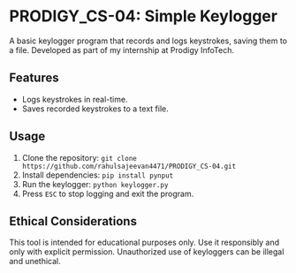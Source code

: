 
# PRODIGY_CS-04: Simple Keylogger

A basic keylogger program that records and logs keystrokes, saving them to a file. Developed as part of my internship at Prodigy InfoTech.

## Features

- Logs keystrokes in real-time.
- Saves recorded keystrokes to a text file.

## Usage

1. Clone the repository: `git clone https://github.com/rahulsajeevan4471/PRODIGY_CS-04.git`
2. Install dependencies: `pip install pynput`
3. Run the keylogger: `python keylogger.py`
4. Press `ESC` to stop logging and exit the program.

## Ethical Considerations

This tool is intended for educational purposes only. Use it responsibly and only with explicit permission. Unauthorized use of keyloggers can be illegal and unethical.
